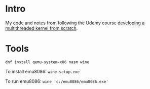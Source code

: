 # Intro

My code and notes from following the Udemy course [developing a multithreaded kernel from scratch](https://www.udemy.com/course/developing-a-multithreaded-kernel-from-scratch/).


# Tools

`dnf install qemu-system-x86 nasm wine`

To install emu8086: `wine setup.exe`

To run emu8086: `wine 'c:/emu8086/emu8086.exe'`
